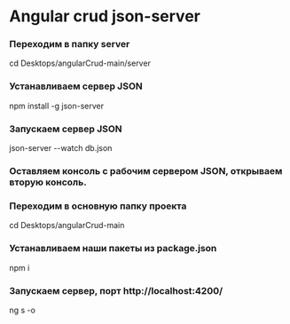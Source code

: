 # Angular crud json-server

### Переходим в папку server 
cd Desktops/angularCrud-main/server

### Устанавливаем сервер JSON 
npm install -g json-server

### Запускаем сервер JSON 
json-server --watch db.json

### Оставляем консоль с рабочим сервером JSON, открываем вторую консоль. 

### Переходим в основную папку проекта 
cd Desktops/angularCrud-main 

### Устанавливаем наши пакеты из package.json 
npm i

### Запускаем сервер,  порт http://localhost:4200/ 
ng s -o 

